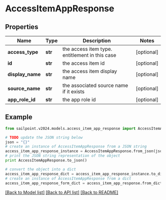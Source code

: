 # AccessItemAppResponse


## Properties

Name | Type | Description | Notes
------------ | ------------- | ------------- | -------------
**access_type** | **str** | the access item type. entitlement in this case | [optional] 
**id** | **str** | the access item id | [optional] 
**display_name** | **str** | the access item display name | [optional] 
**source_name** | **str** | the associated source name if it exists | [optional] 
**app_role_id** | **str** | the app role id | [optional] 

## Example

```python
from sailpoint.v2024.models.access_item_app_response import AccessItemAppResponse

# TODO update the JSON string below
json = "{}"
# create an instance of AccessItemAppResponse from a JSON string
access_item_app_response_instance = AccessItemAppResponse.from_json(json)
# print the JSON string representation of the object
print AccessItemAppResponse.to_json()

# convert the object into a dict
access_item_app_response_dict = access_item_app_response_instance.to_dict()
# create an instance of AccessItemAppResponse from a dict
access_item_app_response_form_dict = access_item_app_response.from_dict(access_item_app_response_dict)
```
[[Back to Model list]](../README.md#documentation-for-models) [[Back to API list]](../README.md#documentation-for-api-endpoints) [[Back to README]](../README.md)


